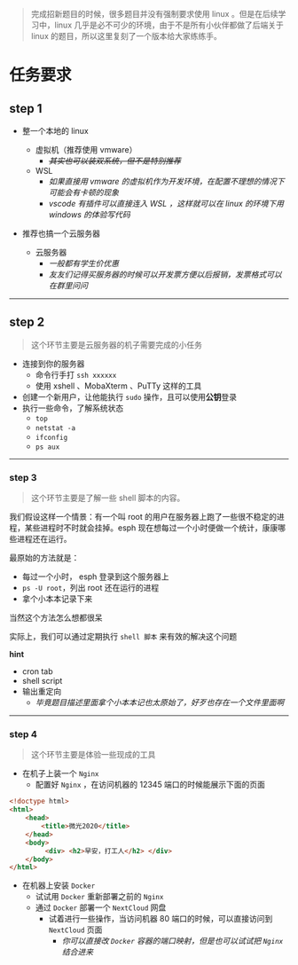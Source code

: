 > 完成招新题目的时候，很多题目并没有强制要求使用 linux 。但是在后续学习中，linux 几乎是必不可少的环境，由于不是所有小伙伴都做了后端关于 linux 的题目，所以这里复刻了一个版本给大家练练手。

# 任务要求

## step 1
- 整一个本地的 linux 
    - 虚拟机（推荐使用 vmware）
        - *~~其实也可以装双系统，但不是特别推荐~~*
    - WSL 
        - *如果直接用 vmware 的虚拟机作为开发环境，在配置不理想的情况下可能会有卡顿的现象*
        - *vscode 有插件可以直接连入 WSL ，这样就可以在 linux 的环境下用 windows 的体验写代码*

- 推荐也搞一个云服务器
    - 云服务器
        - *一般都有学生价优惠*
        - *友友们记得买服务器的时候可以开发票方便以后报销，发票格式可以在群里问问*

---

## step 2

> 这个环节主要是云服务器的机子需要完成的小任务

- 连接到你的服务器
    - 命令行手打 `ssh xxxxxx`
    - 使用 xshell 、MobaXterm 、PuTTy 这样的工具
- 创建一个新用户，让他能执行 `sudo` 操作，且可以使用**公钥**登录
- 执行一些命令，了解系统状态
    - `top`
    - `netstat -a`
    - `ifconfig`
    - `ps aux`
---

### step 3

> 这个环节主要是了解一些 shell 脚本的内容。

我们假设这样一个情景：有一个叫 root 的用户在服务器上跑了一些很不稳定的进程，某些进程时不时就会挂掉。esph 现在想每过一个小时便做一个统计，康康哪些进程还在运行。

最原始的方法就是：
- 每过一个小时， esph 登录到这个服务器上
- `ps -U root`，列出 root 还在运行的进程
- 拿个小本本记录下来

当然这个方法怎么想都很呆

实际上，我们可以通过定期执行 `shell 脚本` 来有效的解决这个问题

**hint**
- cron tab
- shell script
- 输出重定向 
    - *毕竟题目描述里面拿个小本本记也太原始了，好歹也存在一个文件里面啊*
---

### step 4

> 这个环节主要是体验一些现成的工具

- 在机子上装一个 `Nginx`
    - 配置好 `Nginx` ，在访问机器的 12345 端口的时候能展示下面的页面
```html
<!doctype html> 
<html> 
    <head>
        <title>微光2020</title>
    </head> 
    <body>
         <div> <h2>早安，打⼯⼈</h2> </div>
    </body> 
</html>

```

- 在机器上安装 `Docker`
    - 试试用 `Docker` 重新部署之前的 `Nginx` 
    - 通过 `Docker` 部署一个 `NextCloud` 网盘
        - 试着进行一些操作，当访问机器 80 端口的时候，可以直接访问到 `NextCloud` 页面
            - *你可以直接改 `Docker` 容器的端口映射，但是也可以试试把 `Nginx` 结合进来*
            

